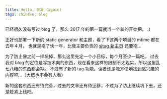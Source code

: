 ```yaml
---
title: Hello, 世界 (again)
tags: chinese, blog
---
```


已经很久没有写过 blog 了，那么 2017 年的第一篇就当一个新的开始把。 :)

正好也部署一下新的 static generator 和主题，看了下这两个项目的 mtime 都在去年４月，
也就是拖了快一年，比我主要负责的 [sjtug 新主页](http://sjtug.org/) 还要拖...

为了防止像之前一样坑掉，那么这里先定一个小目标，每个月至少一篇吧。
过去我对 blog 的定位是写技术向的东西，现在看来这样的限制不太现实，所以这里乱七八糟的东西都会写。
不过有了新的 tag 功能，读者还是能方便地找到感兴趣的内容吧...（大概也不会有人看）

新的这套东西还有待完善，过去的文章还有待迁移，不过为了防止继续坑下去，还是赶紧上线吧。
